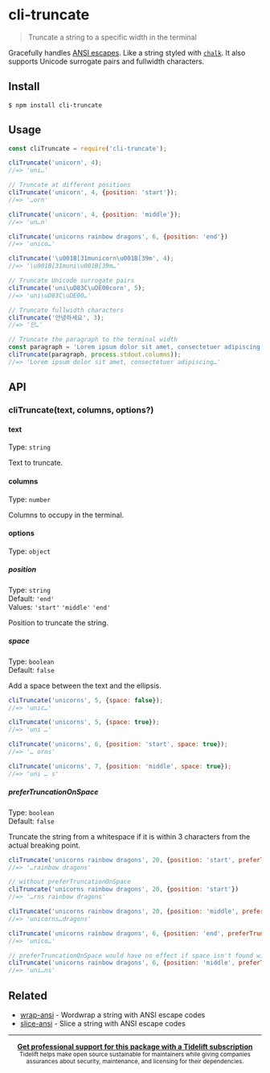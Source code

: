 # cli-truncate

> Truncate a string to a specific width in the terminal

Gracefully handles [ANSI escapes](https://en.wikipedia.org/wiki/ANSI_escape_code#Colors_and_Styles). Like a string styled with [`chalk`](https://github.com/chalk/chalk). It also supports Unicode surrogate pairs and fullwidth characters.

## Install

```
$ npm install cli-truncate
```

## Usage

```js
const cliTruncate = require('cli-truncate');

cliTruncate('unicorn', 4);
//=> 'uni…'

// Truncate at different positions
cliTruncate('unicorn', 4, {position: 'start'});
//=> '…orn'

cliTruncate('unicorn', 4, {position: 'middle'});
//=> 'un…n'

cliTruncate('unicorns rainbow dragons', 6, {position: 'end'})
//=> 'unico…'

cliTruncate('\u001B[31municorn\u001B[39m', 4);
//=> '\u001B[31muni\u001B[39m…'

// Truncate Unicode surrogate pairs
cliTruncate('uni\uD83C\uDE00corn', 5);
//=> 'uni\uD83C\uDE00…'

// Truncate fullwidth characters
cliTruncate('안녕하세요', 3);
//=> '안…'

// Truncate the paragraph to the terminal width
const paragraph = 'Lorem ipsum dolor sit amet, consectetuer adipiscing elit. Aenean commodo ligula eget dolor. Aenean massa.';
cliTruncate(paragraph, process.stdout.columns));
//=> 'Lorem ipsum dolor sit amet, consectetuer adipiscing…'
```

## API

### cliTruncate(text, columns, options?)

#### text

Type: `string`

Text to truncate.

#### columns

Type: `number`

Columns to occupy in the terminal.

#### options

Type: `object`

##### position

Type: `string`\
Default: `'end'`\
Values: `'start'` `'middle'` `'end'`

Position to truncate the string.

##### space

Type: `boolean`\
Default: `false`

Add a space between the text and the ellipsis.

```js
cliTruncate('unicorns', 5, {space: false});
//=> 'unic…'

cliTruncate('unicorns', 5, {space: true});
//=> 'uni …'

cliTruncate('unicorns', 6, {position: 'start', space: true});
//=> '… orns'

cliTruncate('unicorns', 7, {position: 'middle', space: true});
//=> 'uni … s'
```

##### preferTruncationOnSpace

Type: `boolean`\
Default: `false`

Truncate the string from a whitespace if it is within 3 characters from the actual breaking point.

```js
cliTruncate('unicorns rainbow dragons', 20, {position: 'start', preferTruncationOnSpace: true})
//=> '…rainbow dragons'

// without preferTruncationOnSpace
cliTruncate('unicorns rainbow dragons', 20, {position: 'start'})
//=> '…rns rainbow dragons'

cliTruncate('unicorns rainbow dragons', 20, {position: 'middle', preferTruncationOnSpace: true})
//=> 'unicorns…dragons'

cliTruncate('unicorns rainbow dragons', 6, {position: 'end', preferTruncationOnSpace: true})
//=> 'unico…'

// preferTruncationOnSpace would have no effect if space isn't found within next 3 indexes
cliTruncate('unicorns rainbow dragons', 6, {position: 'middle', preferTruncationOnSpace: true})
//=> 'uni…ns'
```

## Related

- [wrap-ansi](https://github.com/chalk/wrap-ansi) - Wordwrap a string with ANSI escape codes
- [slice-ansi](https://github.com/chalk/slice-ansi) - Slice a string with ANSI escape codes


---

<div align="center">
	<b>
		<a href="https://tidelift.com/subscription/pkg/npm-cli-truncate?utm_source=npm-cli-truncate&utm_medium=referral&utm_campaign=readme">Get professional support for this package with a Tidelift subscription</a>
	</b>
	<br>
	<sub>
		Tidelift helps make open source sustainable for maintainers while giving companies<br>assurances about security, maintenance, and licensing for their dependencies.
	</sub>
</div>
